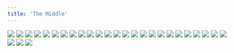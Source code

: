 ```yaml
---
title: 'The Middle'
---
```


![](images/vampire-story/part-2/vamp40.jpg)
![](images/vampire-story/part-2/vamp41.jpg)
![](images/vampire-story/part-2/vamp42.jpg)
![](images/vampire-story/part-2/vamp43.jpg)
![](images/vampire-story/part-2/vamp44.jpg)
![](images/vampire-story/part-2/vamp45.jpg)
![](images/vampire-story/part-2/vamp46.jpg)
![](images/vampire-story/part-2/vamp47.jpg)
![](images/vampire-story/part-2/vamp48.jpg)
![](images/vampire-story/part-2/vamp49.jpg)
![](images/vampire-story/part-2/vamp50.jpg)
![](images/vampire-story/part-2/vamp51.jpg)
![](images/vampire-story/part-2/vamp52.jpg)
![](images/vampire-story/part-2/vamp53.jpg)
![](images/vampire-story/part-2/vamp54.jpg)
![](images/vampire-story/part-2/vamp55.jpg)
![](images/vampire-story/part-2/vamp56.jpg)
![](images/vampire-story/part-2/vamp57.jpg)
![](images/vampire-story/part-2/vamp58.jpg)
![](images/vampire-story/part-2/vamp59.jpg)
![](images/vampire-story/part-2/vamp60.jpg)
![](images/vampire-story/part-2/vamp61.jpg)
![](images/vampire-story/part-2/vamp62.jpg)
![](images/vampire-story/part-2/vamp63.jpg)
![](images/vampire-story/part-2/vamp64.jpg)
![](images/vampire-story/part-2/vamp65.jpg)
![](images/vampire-story/part-2/vamp66.jpg)
![](images/vampire-story/part-2/vamp67.jpg)
